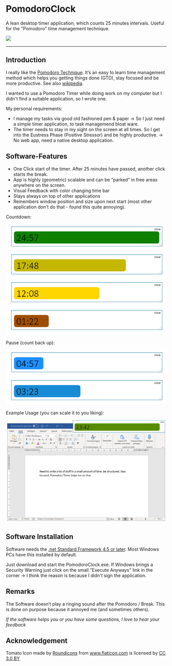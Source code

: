 # PomodoroClock
A lean desktop timer application, which counts 25 minutes intervals. Useful for the "Pomodoro" time management technique.

![](https://images.unsplash.com/photo-1546094096-0df4bcaaa337?ixlib=rb-1.2.1&ixid=eyJhcHBfaWQiOjEyMDd9&auto=format&fit=crop&w=1352&q=80)

-----

## Introduction

I really like the [Pomodoro Technique](http://pomodorotechnique.com/). 
It’s an easy to learn time management method which helps you getting things done (GTD), stay focused and be more productive. 
See also [wikipedia](https://en.wikipedia.org/wiki/Pomodoro_Technique).

I wanted to use a Pomodoro Timer while doing work on my computer but I didn't find a suitable application, so I wrote one.

My personal requirements:
* I manage my tasks via good old fashioned pen & paper -> So I just need a simple timer application, to task managemend bloat ware.
* The timer needs to stay in my sight on the screen at all times. So I get into the Eustress Phase (Positive Stressor) and be highly productive. -> No web app, need a native desktop application.


## Software-Features
* One Click start of the timer. After 25 minutes have passed, another click starts the break. 
* App is highly (geometric) scalable and can be “parked” in free areas anywhere on the screen.
* Visual Feedback with color changing time bar
* Stays always on top of other applications
* Remembers window position and size upon next start (most other application don't do that - found this quite annoying).

Countdown:

![](https://github.com/derveit/PomodoroClock/blob/master/Screenshots/ScreenShot%20265%20PomodoroTimer.png)
![](https://github.com/derveit/PomodoroClock/blob/master/Screenshots/ScreenShot%20266%20PomodoroTimer.png)
![](https://github.com/derveit/PomodoroClock/blob/master/Screenshots/ScreenShot%20268%20PomodoroTimer.png)
![](https://github.com/derveit/PomodoroClock/blob/master/Screenshots/ScreenShot%20271%20PomodoroTimer.png)

Pause (count back up):

![](https://github.com/derveit/PomodoroClock/blob/master/Screenshots/ScreenShot%20273%20PomodoroTimer.png)
![](https://github.com/derveit/PomodoroClock/blob/master/Screenshots/ScreenShot%20274%20PomodoroTimer.png)

Example Usage (you can scale it to you liking):

![](https://github.com/derveit/PomodoroClock/blob/master/Screenshots/ScreenShot%20277%20PomodoroTimer.png)

## Software Installation
Software needs the [.net Standard Framework 4.5 or later](https://dotnet.microsoft.com/download/dotnet-framework). Most Windows PCs have this installed by default.

Just download and start the PomodoroClock.exe. If Windows brings a Security Warning just click on the small "Execute Anyways" link in the corner -> I think the reason is because I didn't sign the application.

## Remarks
The Software doesn’t play a ringing sound after the Pomodoro / Break. This is done on purpose because it annoyed me (and sometimes others).  

*If the software helps you or you have some questions, I love to hear your feedback*

## Acknowledgement
Tomato Icon made by <a href="http://www.flaticon.com/authors/roundicons" title="Roundicons">Roundicons</a> from <a href="http://www.flaticon.com" title="Flaticon">www.flaticon.com</a> is licensed by <a href="http://creativecommons.org/licenses/by/3.0/" title="Creative Commons BY 3.0" target="_blank">CC 3.0 BY</a></div>
